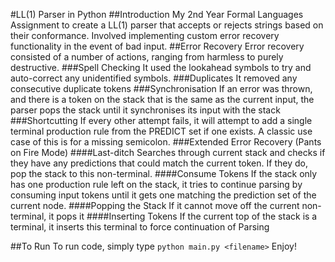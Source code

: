 #LL(1) Parser in Python
##Introduction
My 2nd Year Formal Languages Assignment to create a LL(1) parser that accepts or rejects strings based on their conformance. 
Involved implementing custom error recovery functionality in the event of bad input.
##Error Recovery
Error recovery consisted of a number of actions, ranging from harmless to purely destructive.
###Spell Checking
It used the lookahead symbols to try and auto-correct any unidentified symbols.
###Duplicates
It removed any consecutive duplicate tokens
###Synchronisation
If an error was thrown, and there is a token on the stack that is the same as the current input, the parser pops the stack until it synchronises its input with the stack
###Shortcutting
If every other attempt fails, it will attempt to add a single terminal production rule from the PREDICT set if one exists. A classic use case of this is for a missing semicolon.
###Extended Error Recovery (Pants on Fire Mode)
####Last-ditch
Searches through current stack and checks if they have any predictions that could match the current token. If they do, pop the stack to this non-terminal.
####Consume Tokens
If the stack only has one production rule left on the stack, it tries to continue parsing by consuming input tokens until it gets one matching the prediction set of the current node.
####Popping the Stack
If it cannot move off the current non-terminal, it pops it
####Inserting Tokens
If the current top of the stack is a terminal, it inserts this terminal to force continuation of Parsing

##To Run
To run code, simply type `python main.py <filename>`
Enjoy!
